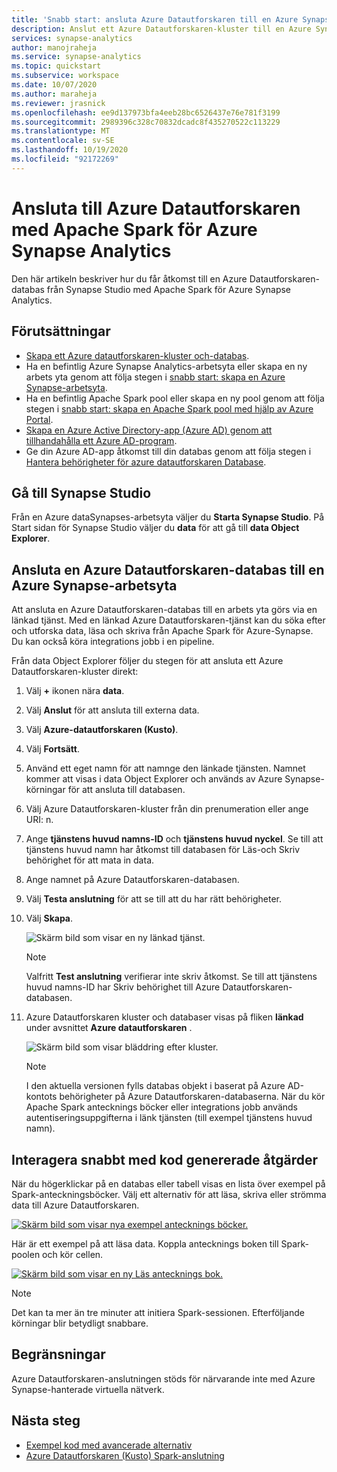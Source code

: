 ```yaml
---
title: 'Snabb start: ansluta Azure Datautforskaren till en Azure Synapse Analytics-arbetsyta'
description: Anslut ett Azure Datautforskaren-kluster till en Azure Synapse Analytics-arbetsyta genom att använda Apache Spark för Azure Synapse Analytics.
services: synapse-analytics
author: manojraheja
ms.service: synapse-analytics
ms.topic: quickstart
ms.subservice: workspace
ms.date: 10/07/2020
ms.author: maraheja
ms.reviewer: jrasnick
ms.openlocfilehash: ee9d137973bfa4eeb28bc6526437e76e781f3199
ms.sourcegitcommit: 2989396c328c70832dcadc8f435270522c113229
ms.translationtype: MT
ms.contentlocale: sv-SE
ms.lasthandoff: 10/19/2020
ms.locfileid: "92172269"
---
```

# <a name="connect-to-azure-data-explorer-using-apache-spark-for-azure-synapse-analytics"></a>Ansluta till Azure Datautforskaren med Apache Spark för Azure Synapse Analytics

Den här artikeln beskriver hur du får åtkomst till en Azure Datautforskaren-databas från Synapse Studio med Apache Spark för Azure Synapse Analytics.

## <a name="prerequisites"></a>Förutsättningar

* [Skapa ett Azure datautforskaren-kluster och-databas](/azure/data-explorer/create-cluster-database-portal).
* Ha en befintlig Azure Synapse Analytics-arbetsyta eller skapa en ny arbets yta genom att följa stegen i [snabb start: skapa en Azure Synapse-arbetsyta](./quickstart-create-workspace.md).
* Ha en befintlig Apache Spark pool eller skapa en ny pool genom att följa stegen i [snabb start: skapa en Apache Spark pool med hjälp av Azure Portal](./quickstart-create-apache-spark-pool-portal.md).
* [Skapa en Azure Active Directory-app (Azure AD) genom att tillhandahålla ett Azure AD-program](/azure/data-explorer/kusto/management/access-control/how-to-provision-aad-app).
* Ge din Azure AD-app åtkomst till din databas genom att följa stegen i [Hantera behörigheter för azure datautforskaren Database](/azure/data-explorer/manage-database-permissions).

## <a name="go-to-synapse-studio"></a>Gå till Synapse Studio

Från en Azure dataSynapses-arbetsyta väljer du **Starta Synapse Studio**. På Start sidan för Synapse Studio väljer du **data** för att gå till **data Object Explorer**.

## <a name="connect-an-azure-data-explorer-database-to-an-azure-synapse-workspace"></a>Ansluta en Azure Datautforskaren-databas till en Azure Synapse-arbetsyta

Att ansluta en Azure Datautforskaren-databas till en arbets yta görs via en länkad tjänst. Med en länkad Azure Datautforskaren-tjänst kan du söka efter och utforska data, läsa och skriva från Apache Spark för Azure-Synapse. Du kan också köra integrations jobb i en pipeline.

Från data Object Explorer följer du stegen för att ansluta ett Azure Datautforskaren-kluster direkt:

1. Välj **+** ikonen nära **data**.
1. Välj **Anslut** för att ansluta till externa data.
1. Välj **Azure-datautforskaren (Kusto)**.
1. Välj **Fortsätt**.
1. Använd ett eget namn för att namnge den länkade tjänsten. Namnet kommer att visas i data Object Explorer och används av Azure Synapse-körningar för att ansluta till databasen.
1. Välj Azure Datautforskaren-kluster från din prenumeration eller ange URI: n.
1. Ange **tjänstens huvud namns-ID** och **tjänstens huvud nyckel**. Se till att tjänstens huvud namn har åtkomst till databasen för Läs-och Skriv behörighet för att mata in data.
1. Ange namnet på Azure Datautforskaren-databasen.
1. Välj **Testa anslutning** för att se till att du har rätt behörigheter.
1. Välj **Skapa**.

    ![Skärm bild som visar en ny länkad tjänst.](./media/quickstart-connect-azure-data-explorer/003-new-linked-service.png)

    > [!NOTE]
    > Valfritt **Test anslutning** verifierar inte skriv åtkomst. Se till att tjänstens huvud namns-ID har Skriv behörighet till Azure Datautforskaren-databasen.

1. Azure Datautforskaren kluster och databaser visas på fliken **länkad** under avsnittet **Azure datautforskaren** .

    ![Skärm bild som visar bläddring efter kluster.](./media/quickstart-connect-azure-data-explorer/004-browse-clusters.png)

    > [!NOTE]
    > I den aktuella versionen fylls databas objekt i baserat på Azure AD-kontots behörigheter på Azure Datautforskaren-databaserna. När du kör Apache Spark antecknings böcker eller integrations jobb används autentiseringsuppgifterna i länk tjänsten (till exempel tjänstens huvud namn).

## <a name="quickly-interact-with-code-generated-actions"></a>Interagera snabbt med kod genererade åtgärder

När du högerklickar på en databas eller tabell visas en lista över exempel på Spark-anteckningsböcker. Välj ett alternativ för att läsa, skriva eller strömma data till Azure Datautforskaren.

[![Skärm bild som visar nya exempel antecknings böcker.](./media/quickstart-connect-azure-data-explorer/005-new-notebook.png)](./media/quickstart-connect-azure-data-explorer/005-new-notebook.png#lightbox)

Här är ett exempel på att läsa data. Koppla antecknings boken till Spark-poolen och kör cellen.

[![Skärm bild som visar en ny Läs antecknings bok.](./media/quickstart-connect-azure-data-explorer/006-read-data.png)](./media/quickstart-connect-azure-data-explorer/006-read-data.png#lightbox)

   > [!NOTE]
   > Det kan ta mer än tre minuter att initiera Spark-sessionen. Efterföljande körningar blir betydligt snabbare.

## <a name="limitations"></a>Begränsningar

Azure Datautforskaren-anslutningen stöds för närvarande inte med Azure Synapse-hanterade virtuella nätverk.

## <a name="next-steps"></a>Nästa steg

* [Exempel kod med avancerade alternativ](https://github.com/Azure/azure-kusto-spark/blob/master/samples/src/main/python/SynapseSample.py)
* [Azure Datautforskaren (Kusto) Spark-anslutning](https://github.com/Azure/azure-kusto-spark)